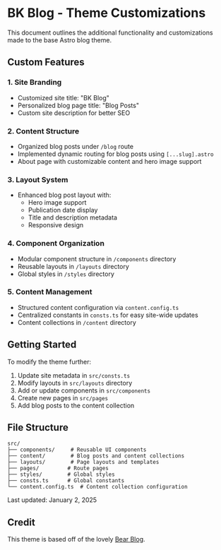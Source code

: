 # BK Blog - Theme Customizations

This document outlines the additional functionality and customizations made to the base Astro blog theme.

## Custom Features

### 1. Site Branding
- Customized site title: "BK Blog"
- Personalized blog page title: "Blog Posts"
- Custom site description for better SEO

### 2. Content Structure
- Organized blog posts under `/blog` route
- Implemented dynamic routing for blog posts using `[...slug].astro`
- About page with customizable content and hero image support

### 3. Layout System
- Enhanced blog post layout with:
  - Hero image support
  - Publication date display
  - Title and description metadata
  - Responsive design

### 4. Component Organization
- Modular component structure in `/components` directory
- Reusable layouts in `/layouts` directory
- Global styles in `/styles` directory

### 5. Content Management
- Structured content configuration via `content.config.ts`
- Centralized constants in `consts.ts` for easy site-wide updates
- Content collections in `/content` directory

## Getting Started

To modify the theme further:

1. Update site metadata in `src/consts.ts`
2. Modify layouts in `src/layouts` directory
3. Add or update components in `src/components`
4. Create new pages in `src/pages`
5. Add blog posts to the content collection

## File Structure

```
src/
├── components/     # Reusable UI components
├── content/        # Blog posts and content collections
├── layouts/        # Page layouts and templates
├── pages/         # Route pages
├── styles/        # Global styles
├── consts.ts      # Global constants
└── content.config.ts  # Content collection configuration
```

Last updated: January 2, 2025

## Credit

This theme is based off of the lovely [Bear Blog](https://github.com/HermanMartinus/bearblog/).
